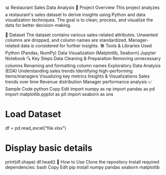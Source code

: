 📊 Restaurant Sales Data Analysis
📌 Project Overview
This project analyzes a restaurant's sales dataset to derive insights using Python and data visualization techniques. The goal is to clean, process, and visualize the data for better decision-making.

📂 Dataset
The dataset contains various sales-related attributes.
Unwanted columns are dropped, and column names are standardized.
Manager-related data is considered for further insights.
🛠️ Tools & Libraries Used
Python (Pandas, NumPy)
Data Visualization (Matplotlib, Seaborn)
Jupyter Notebook
🔍 Key Steps
Data Cleaning & Preparation
Removing unnecessary columns
Renaming and formatting column names
Exploratory Data Analysis (EDA)
Understanding sales trends
Identifying high-performing items/managers
Visualizing key metrics
Insights & Visualizations
Sales trends over time
Revenue distribution
Manager performance analysis
📈 Sample Code
python
Copy
Edit
import numpy as np
import pandas as pd
import matplotlib.pyplot as plt
import seaborn as sns

# Load Dataset
df = pd.read_excel("file.xlsx")

# Display basic details
print(df.shape)
df.head()
🚀 How to Use
Clone the repository
Install required dependencies:
bash
Copy
Edit
pip install numpy pandas seaborn matplotlib
